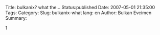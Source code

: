 Title: bulkanix? what the...
Status:published
Date: 2007-05-01 21:35:00
Tags: 
Category: 
Slug: bulkanix-what
lang: en
Author: Bulkan Evcimen
Summary: 

1